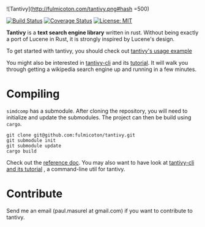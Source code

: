 ![Tantivy](http://fulmicoton.com/tantivy.png#hash =500)

[![Build Status](https://travis-ci.org/fulmicoton/tantivy.svg?branch=master)](https://travis-ci.org/fulmicoton/tantivy)
[![Coverage Status](https://coveralls.io/repos/github/fulmicoton/tantivy/badge.svg?branch=master)](https://coveralls.io/github/fulmicoton/tantivy?branch=master)
[![License: MIT](https://img.shields.io/badge/License-MIT-yellow.svg)](https://opensource.org/licenses/MIT)


**Tantivy** is a **text search engine library** written in rust.
Without being exactly a port of Lucene in Rust, it is strongly inspired by Lucene's design.


To get started with tantivy, you should check out [tantivy's usage example](http://fulmicoton.com/tantivy-examples/simple_search.html)

You might also be interested in [tantivy-cli](https://github.com/fulmicoton/tantivy-cli) and its [tutorial](https://github.com/fulmicoton/tantivy-cli).
It will walk you through getting a wikipedia search engine up and running in a few minutes.


# Compiling 

`simdcomp` has a submodule.
After cloning the repository, you will need to initialize and update
the submodules. The project can then be build using `cargo`.

    git clone git@github.com:fulmicoton/tantivy.git
    git submodule init
    git submodule update
    cargo build


Check out the [reference doc](http://fulmicoton.com/tantivy/tantivy/index.html).
You may also want to have look at [tantivy-cli and its tutorial](https://github.com/fulmicoton/tantivy-cli) , a command-line util for tantivy.


# Contribute

Send me an email (paul.masurel at gmail.com) if you want to contribute to tantivy. 
